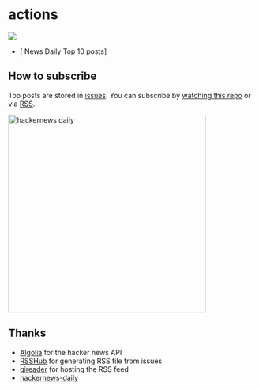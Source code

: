 # actions

[![](https://badgen.net/badge/icon/RSS/orange?icon=rss&label)](https://rsshub.rssforever.com/github/issue/luoyunchong/actions)

- [	 News Daily Top 10 posts]

## How to subscribe

Top posts are stored in [issues](https://github.com/luoyunchong/actions/issues). You can subscribe by [watching this repo](#how-does-it-work) or via [RSS](https://www.qireader.com/discover?search=https%3A%2F%2Frsshub.rssforever.com%2Fgithub%2Fissue%2Fluoyunchong%2Factions).

<img src="https://timqian-imgs.s3.ap-southeast-1.amazonaws.com/2020-09-Screen%20Shot%202020-09-01%20at%205.15.54%20PM.png" alt="hackernews daily" width="400"/>

## Thanks

- [Algolia](https://hn.algolia.com/) for the hacker news API
- [RSSHub](https://github.com/diygod/rsshub) for generating RSS file from issues
- [qireader](https://www.qireader.com/) for hosting the RSS feed
- [hackernews-daily](https://github.com/headllines/hackernews-daily)